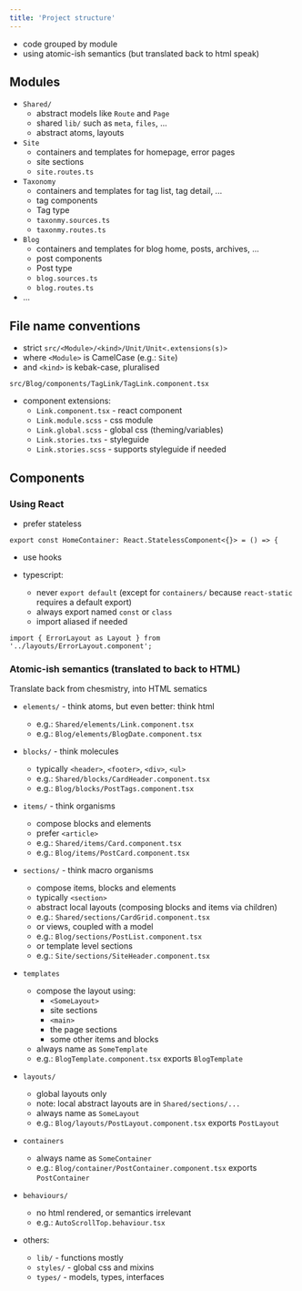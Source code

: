 ```yaml
---
title: 'Project structure'
---
```


- code grouped by module
- using atomic-ish semantics (but translated back to html speak)

## Modules

- `Shared/`
  - abstract models like `Route` and `Page`
  - shared `lib/` such as `meta`, `files`, ...
  - abstract atoms, layouts
- `Site`
  - containers and templates for homepage, error pages
  - site sections
  - `site.routes.ts`
- `Taxonomy`
  - containers and templates for tag list, tag detail, ...
  - tag components
  - Tag type
  - `taxonmy.sources.ts`
  - `taxonmy.routes.ts`
- `Blog`
  - containers and templates for blog home, posts, archives, ...
  - post components
  - Post type
  - `blog.sources.ts`
  - `blog.routes.ts`
- ...

## File name conventions

- strict `src/<Module>/<kind>/Unit/Unit<.extensions(s)>`
- where `<Module>` is CamelCase (e.g.: `Site`)
- and `<kind>` is kebak-case, pluralised

```
src/Blog/components/TagLink/TagLink.component.tsx
```

- component extensions:
  - `Link.component.tsx` - react component
  - `Link.module.scss` - css module
  - `Link.global.scss` - global css (theming/variables)
  - `Link.stories.txs` - styleguide
  - `Link.stories.scss` - supports styleguide if needed

## Components

### Using React

- prefer stateless

```tsx
export const HomeContainer: React.StatelessComponent<{}> = () => {
```

- use hooks

- typescript:

  - never `export default` (except for `containers/` because `react-static` requires a default export)
  - always export named `const` or `class`
  - import aliased if needed

```tsx
import { ErrorLayout as Layout } from '../layouts/ErrorLayout.component';
```

### Atomic-ish semantics (translated to back to HTML)

Translate back from chesmistry, into HTML sematics

- `elements/` - think atoms, but even better: think html

  - e.g.: `Shared/elements/Link.component.tsx`
  - e.g.: `Blog/elements/BlogDate.component.tsx`

- `blocks/` - think molecules

  - typically `<header>`, `<footer>`, `<div>`, `<ul>`
  - e.g.: `Shared/blocks/CardHeader.component.tsx`
  - e.g.: `Blog/blocks/PostTags.component.tsx`

- `items/` - think organisms

  - compose blocks and elements
  - prefer `<article>`
  - e.g.: `Shared/items/Card.component.tsx`
  - e.g.: `Blog/items/PostCard.component.tsx`

- `sections/` - think macro organisms

  - compose items, blocks and elements
  - typically `<section>`
  - abstract local layouts (composing blocks and items via children)
  - e.g.: `Shared/sections/CardGrid.component.tsx`
  - or views, coupled with a model
  - e.g.: `Blog/sections/PostList.component.tsx`
  - or template level sections
  - e.g.: `Site/sections/SiteHeader.component.tsx`

- `templates`

  - compose the layout using:
    - `<SomeLayout>`
    - site sections
    - `<main>`
    - the page sections
    - some other items and blocks
  - always name as `SomeTemplate`
  - e.g.: `BlogTemplate.component.tsx` exports `BlogTemplate`

- `layouts/`

  - global layouts only
  - note: local abstract layouts are in `Shared/sections/...`
  - always name as `SomeLayout`
  - e.g.: `Blog/layouts/PostLayout.component.tsx` exports `PostLayout`

- `containers`

  - always name as `SomeContainer`
  - e.g.: `Blog/container/PostContainer.component.tsx` exports `PostContainer`

- `behaviours/`

  - no html rendered, or semantics irrelevant
  - e.g.: `AutoScrollTop.behaviour.tsx`

- others:

  - `lib/` - functions mostly
  - `styles/` - global css and mixins
  - `types/` - models, types, interfaces
